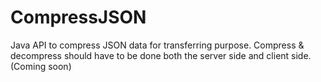 CompressJSON
============

Java API to compress JSON data for transferring purpose. Compress &amp; decompress should have to be done both the server side and client side.
(Coming soon)
